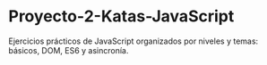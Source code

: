 # Proyecto-2-Katas-JavaScript
Ejercicios prácticos de JavaScript organizados por niveles y temas: básicos, DOM, ES6 y asincronía.
